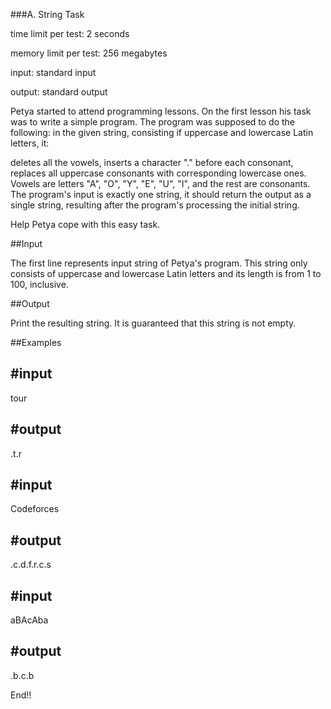 ###A. String Task

time limit per test: 2 seconds

memory limit per test: 256 megabytes

input: standard input

output: standard output

Petya started to attend programming lessons. On the first lesson his task was to write a simple program. The program was supposed to do the following: in the given string, consisting if uppercase and lowercase Latin letters, it:

deletes all the vowels,
inserts a character "." before each consonant,
replaces all uppercase consonants with corresponding lowercase ones.
Vowels are letters "A", "O", "Y", "E", "U", "I", and the rest are consonants. The program's input is exactly one string, it should return the output as a single string, resulting after the program's processing the initial string.

Help Petya cope with this easy task.

##Input

The first line represents input string of Petya's program. This string only consists of uppercase and lowercase Latin letters and its length is from 1 to 100, inclusive.

##Output

Print the resulting string. It is guaranteed that this string is not empty.

##Examples

#input
---------------------------------------------------
tour

#output
--------------------------------------------------
.t.r


#input
--------------------------------------------------
Codeforces

#output
--------------------------------------------------
.c.d.f.r.c.s

#input
---------------------------------------------------
aBAcAba

#output
--------------------------------------------------
.b.c.b



End!!

